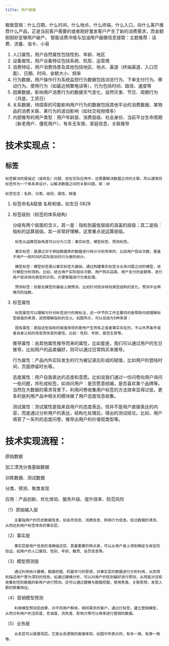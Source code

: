 ```yaml
---
title: 用户画像
---
```


极致营销：什么日期，什么时间，什么地点，什么终端，什么入口，向什么客户推荐什么产品，正是当前客户需要的或者刚好激发客户产生了新的消费需求，而金额刚刚好足够用户破产。
智能话费冲值与加油用户画像信息提取：主题推荐：话费、流量、油卡、小易

1. 人口属性，用户自然属性包括性别、年龄、地区
2. 设备属性，用户设备特征包括系统、机型、运营商
3. 消费特征，用户消费场景及其他包括地区、地点、渠道（终端渠道、入口页面）、日期、时间、金额大小、频率
4. 行为数据，用户操作行为系统监控行为数据包括浏览行为、下单支付行为、移动行为、使用行为（如最近频繁电话等），行为包括时间、路径、速度等
5. 因果数据，影响用户消费行为的数据天气变化、自然灾害、节日、周期行为（月底、工资日）
6. 关系数据，待探索的可能影响用户行为的数据包括其他平台的消费数据、某物品的消费关联、某行为的波动影响（如社交视频增多）
7. 内部推导的用户类型：用户年龄层、消费层级、社会身份、当前平台生命周期（新老用户、僵死用户）、有车无车族、家庭信息、关联推导



# 技术实现点：

## 标签

	标签解决的是描述（或命名）问题，但在实际应用中，还需要解决数据之间的关联，所以通常将标签作为一个体系来设计，以解决数据之间的关联问题。即：树

	标签包含：名称、分类、级别、属性、赋值

1. 标签命名&赋值
	名称和值，如生日 0828

2. 标签级别（标签的体系结构）

	分级有两个层面的含义，其一是：指标到最低层级的涵盖的层级；其二是指：指标的运算层级。其一非常好理解，这里重点说运算层级。

        标签从运算层级角度可以分为三层：事实标签、模型标签、预测标签。

        事实标签：是通过对于原始数据库的数据进行统计分析而来的，比如用户投诉次数，是基于用户一段时间内实际投诉的行为做的统计。

        模型标签：模型标签是以事实标签为基础，通过构建事实标签与业务问题之间的模型，进行模型分析得到。比如，结合用户实际投诉次数、用户购买品类、用户支付的金额等，进行用户投诉倾向类型的识别，方便客服进行分类处理。

        预测标签：则是在模型的基础上做预测，比如针对投诉倾向类型结构的变化，预测平台舆情风险指数。

3. 标签属性

        标签属性可以理解为针对标签进行的再标注，这一环节的工作主要目的是帮助内部理解标签赋值的来源，进而理解指标的含义。如图所示，可以总结为5种来源：

        固有属性：是指这些指标的赋值体现的是用户生而有之或者事实存在的，不以外界条件或者自身认知的改变而改变的属性。比如：性别、年龄、是否生育等。

	推导属性：由其他属性推导而来的属性，比如星座，我们可以通过用户的生日推导，比如用户的品类偏好，则可以通过日常购买来推导。

	行为属性：产品内外实际发生的行为被记录后形成的赋值，比如用户的登陆时间，页面停留时长等。

	态度属性：用户自我表达的态度和意愿。比如说我们通过一份问卷向用户询问一些问题，并形成标签，如询问用户：是否愿意结婚，是否喜欢某个品牌等。当然在大数据的需求背景下，利用问卷收集用户标签的方法效率显得过低，更多的是利用产品中相关的模块做了用户态度信息收集。

	测试属性：测试属性是指来自用户的态度表达，但并不是用户直接表达的内容，而是通过分析用户的表达，结构化处理后，得出的测试结论。比如，用户填答了一系列的态度问卷，推导出用户的价值观类型等。



# 技术实现流程：

原始数据

加工清洗分类基础数据

训练数据、测试数据

分类、预测、聚类发现

应用：产品创新、优化体验、服务升级、提升效率、防范风险

（1）原始输入层

        主要指用户的历史数据信息，如会员信息、消费信息、网络行为信息。经过数据的清洗，从而达到用户标签体系的事实层。

（2）事实层

        事实层是用户信息的准确描述层，其最重要的特点是，可以从用户身上得到确定与肯定的验证。如用户的人口属性、性别、年龄、籍贯、会员信息等。

（3）模型预测层

        通过利用统计建模，数据挖掘、机器学习的思想，对事实层的数据进行分析利用，从而得到描述用户更为深刻的信息。如通过建模分析，可以对用户的性别偏好进行预测，从而能对没有收集到性别数据的新用户进行预测。还可以通过建模与数据挖掘，使用聚类、关联思想，发现人群的聚集特征。

（4）营销模型预测

        利用模型预测层结果，对不同用户群体，相同需求的客户，通过打标签，建立营销模型，从而分析用户的活跃度、忠诚度、流失度、影响力等可以用来进行营销的数据。

（5）业务层

        业务层可以是展现层。它是业务逻辑的直接体现，如图中所表示的，有车一族、有房一族等。
